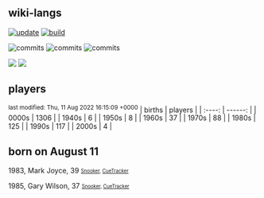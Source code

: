 ## wiki-langs
[![update](https://github.com/dreamerminsk/wiki-langs/actions/workflows/update-tables.yml/badge.svg)](https://github.com/dreamerminsk/wiki-langs/actions/workflows/update-tables.yml)
[![build](https://github.com/dreamerminsk/wiki-langs/actions/workflows/build.yml/badge.svg)](https://github.com/dreamerminsk/wiki-langs/actions/workflows/build.yml)

![commits](https://img.shields.io/github/commit-activity/y/dreamerminsk/wiki-langs)
![commits](https://img.shields.io/github/commit-activity/m/dreamerminsk/wiki-langs)
![commits](https://img.shields.io/github/commit-activity/w/dreamerminsk/wiki-langs)

![](https://img.shields.io/github/languages/code-size/dreamerminsk/wiki-langs)
![](https://img.shields.io/github/repo-size/dreamerminsk/wiki-langs)

## players
<sup>last modified: Thu, 11 Aug 2022 16:15:09 +0000</sup>
| births | players |
| :----: | ------: |
| 0000s | 1306 |
| 1940s | 6 |
| 1950s | 8 |
| 1960s | 37 |
| 1970s | 88 |
| 1980s | 125 |
| 1990s | 117 |
| 2000s | 4 |

##  born on August 11
1983, Mark Joyce, 39 <sub><sup>[Snooker](http://www.snooker.org/res/index.asp?player=48), [CueTracker](http://cuetracker.net/Players/mark-joyce/)</sup></sub>

1985, Gary Wilson, 37 <sub><sup>[Snooker](http://www.snooker.org/res/index.asp?player=546), [CueTracker](http://cuetracker.net/Players/gary-wilson/)</sup></sub>



